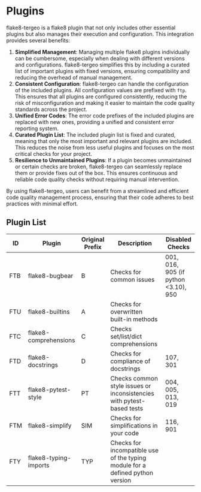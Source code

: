 # Plugins

flake8-tergeo is a flake8 plugin that not only includes other essential plugins but also manages their execution and configuration.
This integration provides several benefits:

1. **Simplified Management**: Managing multiple flake8 plugins individually can be cumbersome,
    especially when dealing with different versions and configurations.
    flake8-tergeo simplifies this by including a curated list of important plugins with fixed versions,
    ensuring compatibility and reducing the overhead of manual management.
2. **Consistent Configuration**: flake8-tergeo can handle the configuration of the included plugins.
    All configuration values are prefixed with `ftp`.
    This ensures that all plugins are configured consistently, reducing the risk of
    misconfiguration and making it easier to maintain the code quality standards across the project.
3. **Unified Error Codes**: The error code prefixes of the included plugins are replaced with new ones,
    providing a unified and consistent error reporting system.
4. **Curated Plugin List**: The included plugin list is fixed and curated, meaning that only the
    most important and relevant plugins are included. This reduces the noise from less useful plugins
    and focuses on the most critical checks for your project.
5. **Resilience to Unmaintained Plugins**: If a plugin becomes unmaintained or certain checks are broken,
    flake8-tergeo can seamlessly replace them or provide fixes out of the box.
    This ensures continuous and reliable code quality checks without requiring manual intervention.

By using flake8-tergeo, users can benefit from a streamlined and efficient code quality
management process, ensuring that their code adheres to best practices with minimal effort.

## Plugin List

| ID | Plugin | Original Prefix | Description | Disabled Checks |
| --- | --- | --- | --- | --- |
| FTB | flake8-bugbear | B | Checks for common issues | 001, 016, 905 (if python <3.10), 950 |
| FTU | flake8-builtins | A | Checks for overwritten built-in methods | |
| FTC | flake8-comprehensions | C | Checks set/list/dict comprehensions | |
| FTD | flake8-docstrings | D | Checks for compliance of docstrings | 107, 301 |
| FTT | flake8-pytest-style | PT | Checks common style issues or inconsistencies with pytest-based tests | 004, 005, 013, 019 |
| FTM | flake8-simplify | SIM | Checks for simplifications in your code | 116, 901 |
| FTY | flake8-typing-imports | TYP | Checks for incompatible use of the typing module for a defined python version | |
